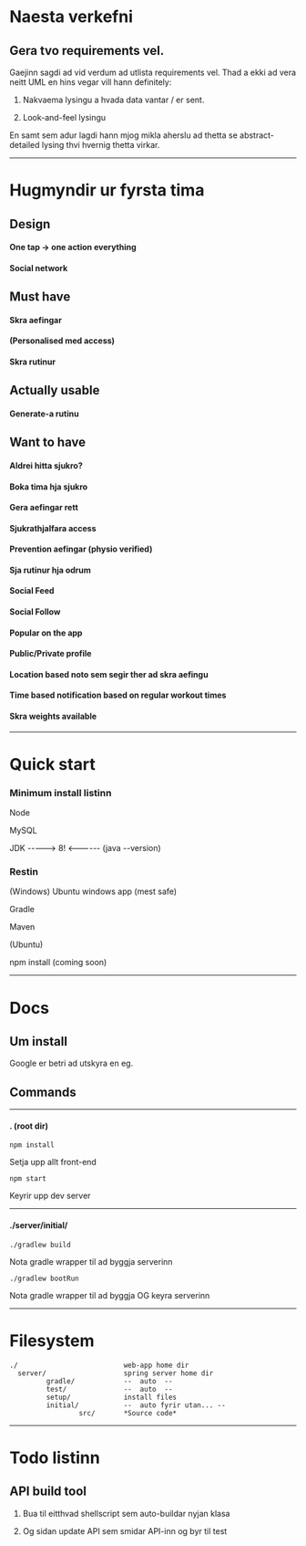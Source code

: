 # Naesta verkefni

## Gera tvo requirements vel.

Gaejinn sagdi ad vid verdum ad utlista requirements vel. Thad a ekki ad vera neitt
UML en hins vegar vill hann definitely:

1. Nakvaema lysingu a hvada data vantar / er sent.

2. Look-and-feel lysingu

En samt sem adur lagdi hann mjog mikla aherslu ad thetta se abstract-detailed lysing
thvi hvernig thetta virkar.


---

# Hugmyndir ur fyrsta tima


## Design

#### One tap -> one action everything

#### Social network



## Must have

#### Skra aefingar

#### (Personalised med access)

#### Skra rutinur



## Actually usable

#### Generate-a rutinu




## Want to have

#### Aldrei hitta sjukro?

#### Boka tima hja sjukro

#### Gera aefingar rett

#### Sjukrathjalfara access

#### Prevention aefingar (physio verified)

#### Sja rutinur hja odrum

#### Social Feed

#### Social Follow

#### Popular on the app

#### Public/Private profile

#### Location based noto sem segir ther ad skra aefingu

#### Time based notification based on regular workout times

#### Skra weights available

---

# Quick start


### Minimum install listinn

Node

MySQL

JDK -----> 8! <------ (java --version)

### Restin

(Windows) Ubuntu windows app (mest safe)

Gradle

Maven

(Ubuntu) 

npm install (coming soon)

---

# Docs

## Um install

Google er betri ad utskyra en eg.

## Commands

---

#### . (root dir)

`npm install`
  
  Setja upp allt front-end

`npm start`

  Keyrir upp dev server

---

#### ./server/initial/

`./gradlew build`   

  Nota gradle wrapper til ad byggja serverinn 

`./gradlew bootRun`   

  Nota gradle wrapper til ad byggja OG keyra serverinn 

---

# Filesystem

    ./                          web-app home dir
      server/                   spring server home dir
             gradle/            --  auto  --
             test/              --  auto  --
             setup/             install files
             initial/           --  auto fyrir utan... --
                     src/       *Source code*
                 

              
---

# Todo listinn

## API build tool

1. Bua til eitthvad shellscript sem auto-buildar nyjan klasa 

2. Og sidan update API sem smidar API-inn og byr til test
